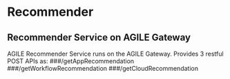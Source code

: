 # Recommender
## Recommender Service on AGILE Gateway

AGILE Recommender Service runs on the AGILE Gateway.
Provides 3 restful POST APIs as: 
###/getAppRecommendation
###/getWorkflowRecommendation
###/getCloudRecommendation
 
